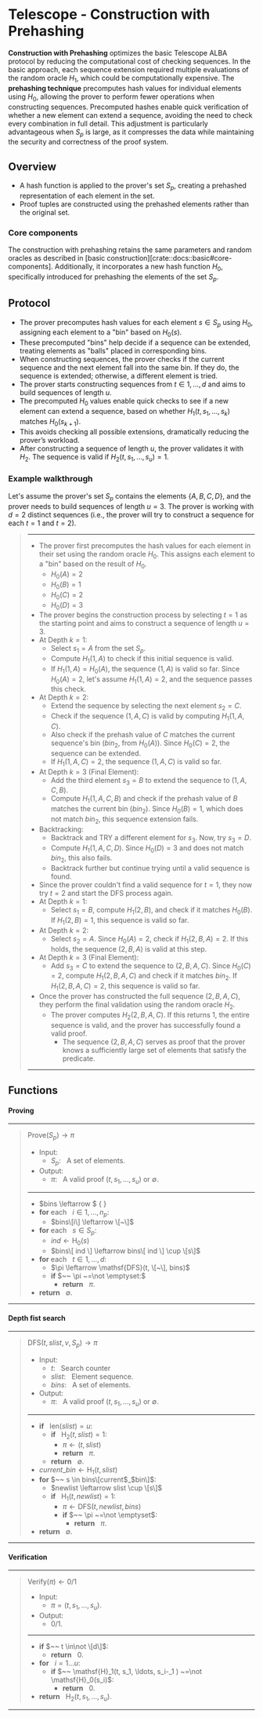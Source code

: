 # Telescope - Construction with Prehashing

**Construction with Prehashing** optimizes the basic Telescope ALBA protocol by reducing the computational cost of checking sequences.
In the basic approach, each sequence extension required multiple evaluations of the random oracle $H_1$, which could be computationally expensive.
The **prehashing technique** precomputes hash values for individual elements using $H_0$, allowing the prover to perform fewer operations when constructing sequences.
Precomputed hashes enable quick verification of whether a new element can extend a sequence, avoiding the need to check every combination in full detail.
This adjustment is particularly advantageous when $S_p$ is large, as it compresses the data while maintaining the security and correctness of the proof system.

## Overview 
- A hash function is applied to the prover's set $S_p$, creating a prehashed representation of each element in the set.
- Proof tuples are constructed using the prehashed elements rather than the original set.

### Core components
The construction with prehashing retains the same parameters and random oracles as described in [basic construction][crate::docs::basic#core-components]. 
Additionally, it incorporates a new hash function $H_0$, specifically introduced for prehashing the elements of the set $S_p$.

## Protocol
- The prover precomputes hash values for each element $s \in S_p$ using $H_0$, assigning each element to a "bin" based on $H_0(s)$.
- These precomputed "bins" help decide if a sequence can be extended, treating elements as "balls" placed in corresponding bins.
- When constructing sequences, the prover checks if the current sequence and the next element fall into the same bin. If they do, the sequence is extended; otherwise, a different element is tried.
- The prover starts constructing sequences from $t \in 1, \ldots, d$ and aims to build sequences of length $u$.
- The precomputed $H_0$ values enable quick checks to see if a new element can extend a sequence, based on whether $H_1(t, s_1, \dots, s_k)$ matches $H_0(s_{k+1})$.
- This avoids checking all possible extensions, dramatically reducing the prover’s workload.
- After constructing a sequence of length $u$, the prover validates it with $H_2$. The sequence is valid if $H_2(t, s_1, \dots, s_u) = 1$.

### Example walkthrough
Let's assume the prover's set $S_p$ contains the elements $\{A, B, C, D\}$, and the prover needs to build sequences of length $u = 3$. 
The prover is working with $d = 2$ distinct sequences (i.e., the prover will try to construct a sequence for each $t = 1$ and $t = 2$).

> ---
> - The prover first precomputes the hash values for each element in their set using the random oracle $H_0$. This assigns each element to a "bin" based on the result of $H_0$.
>   - $H_0(A) = 2$
>   - $H_0(B) = 1$
>   - $H_0(C) = 2$
>   - $H_0(D) = 3$
> - The prover begins the construction process by selecting $t = 1$ as the starting point and aims to construct a sequence of length $u = 3$.
> - At Depth $k = 1$:
>   - Select $s_1 = A$ from the set $S_p$.
>   - Compute $H_1(1, A)$ to check if this initial sequence is valid.
>   - If $H_1(1, A) = H_0(A)$, the sequence $(1, A)$ is valid so far. Since $H_0(A) = 2$, let's assume $H_1(1, A) = 2$, and the sequence passes this check.
> - At Depth $k = 2$:
>   - Extend the sequence by selecting the next element $s_2 = C$.
>   - Check if the sequence $(1, A, C)$ is valid by computing $H_1(1, A, C)$.
>   - Also check if the prehash value of $C$ matches the current sequence's bin ($bin_2$, from $H_0(A)$). Since $H_0(C) = 2$, the sequence can be extended.
>   - If $H_1(1, A, C) = 2$, the sequence $(1, A, C)$ is valid so far.
> - At Depth $k = 3$ (Final Element):
>   - Add the third element $s_3 = B$ to extend the sequence to $(1, A, C, B)$.
>   - Compute $H_1(1, A, C, B)$ and check if the prehash value of $B$ matches the current bin ($bin_2$). Since $H_0(B) = 1$, which does not match $bin_2$, this sequence extension fails.
> - Backtracking:
>   - Backtrack and TRY a different element for $s_3$. Now, try $s_3 = D$.
>   - Compute $H_1(1, A, C, D)$. Since $H_0(D) = 3$ and does not match $bin_2$, this also fails.
>   - Backtrack further but continue trying until a valid sequence is found.
> - Since the prover couldn't find a valid sequence for $t = 1$, they now try $t = 2$ and start the DFS process again.
> - At Depth $k = 1$:
>   - Select $s_1 = B$, compute $H_1(2, B)$, and check if it matches $H_0(B)$. If $H_1(2, B) = 1$, this sequence is valid so far.
> - At Depth $k = 2$:
>   - Select $s_2 = A$. Since $H_0(A) = 2$, check if $H_1(2, B, A) = 2$. If this holds, the sequence $(2, B, A)$ is valid at this step.
> - At Depth $k = 3$ (Final Element):
>   - Add $s_3 = C$ to extend the sequence to $(2, B, A, C)$. Since $H_0(C) = 2$, compute $H_1(2, B, A, C)$ and check if it matches $bin_2$. If $H_1(2, B, A, C) = 2$, this sequence is valid so far.
> - Once the prover has constructed the full sequence $(2, B, A, C)$, they perform the final validation using the random oracle $H_2$.
>   - The prover computes $H_2(2, B, A, C)$. If this returns $1$, the entire sequence is valid, and the prover has successfully found a valid proof.
>     - The sequence $(2, B, A, C)$ serves as proof that the prover knows a sufficiently large set of elements that satisfy the predicate.
> ---

## Functions
#### Proving
---
> $\mathsf{Prove}(S_p) \rightarrow \pi$
> - Input:
>   - $S_p:~~$ A set of elements.
> - Output:
>   - $\pi:~~$ A valid proof $(t, s_1, ..., s_u)$ or $\emptyset$.
> ---
> - $bins \leftarrow $ { }
> - **for** each $~~ i \in 1, \ldots, n_p:$
>   - $bins\[i\] \leftarrow \[~\]$
> - **for** each $~~ s \in S_p:$
>   - $ind \leftarrow \mathsf{H}_0(s)$
>   - $bins\[ ind \] \leftarrow bins\[ ind \] \cup \[s\]$
> - **for** each $~~ t \in 1, \ldots, d:$
>   - $\pi \leftarrow \mathsf{DFS}(t, \[~\], bins)$
>   - **if** $~~ \pi ~=\not \emptyset:$
>     - **return** $~~ \pi.$
> - **return** $~~ \emptyset.$
---

#### Depth fist search
---
> $\mathsf{DFS}(t, slist, v, S_p) \rightarrow \pi$
> - Input:
>   - $t:~~$ Search counter
>   - $slist:~~$ Element sequence.
>   - $bins:~~$ A set of elements.
> - Output:
>   - $\pi:~~$ A valid proof $(t, s_1, ..., s_u)$ or $\emptyset$.
> ---
> - **if** $~~ \mathsf{len}(slist) = u$:
>   - **if** $~~ \mathsf{H}_2(t, slist) = 1$:
>     - $\pi \leftarrow (t, slist)$
>     - **return** $~~ \pi$.
>   - **return** $~~ \emptyset$.
> - $current$_$bin \leftarrow \mathsf{H}_1(t, slist)$
> - **for** $~~ s \in bins\[current$_$bin\]$:
>   - $newlist \leftarrow slist \cup \[s\]$
>   - **if** $~~ \mathsf{H}_1(t, newlist) = 1$:
>     - $\pi \leftarrow \mathsf{DFS}(t, newlist, bins)$
>     - **if** $~~ \pi ~=\not \emptyset$:
>       - **return** $~~ \pi$.
> - **return** $~~ \emptyset$.
---
#### Verification
---
> $\mathsf{Verify}(\pi) \leftarrow 0/1$
>
> - Input:
>   - $\pi = (t, s_1, ..., s_u)$.
> - Output:
>   - $0/1$.
> ---
> - **if** $~~ t \in\not  \[d\]$:
>   - **return** $~~ 0$.
> - **for** $~~ i = 1\ldots u$:
>   - **if** $~~ \mathsf{H}_1(t, s_1, \ldots, s_i-_1 ) ~=\not \mathsf{H}_0(s_i)$:
>     - **return** $~~0$.
> - **return** $~~ \mathsf{H}_2(t, s_1, \ldots, s_u)$.
---
